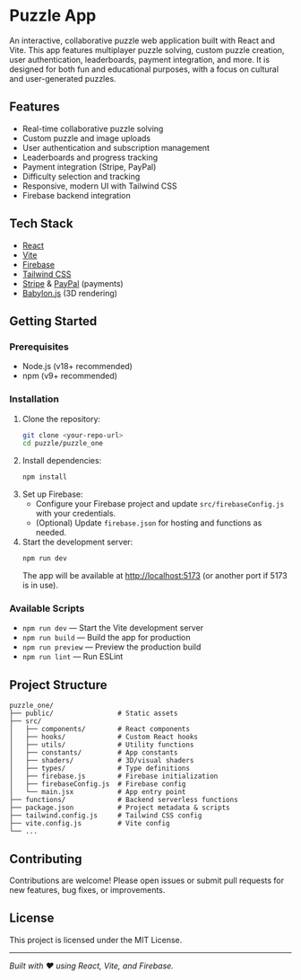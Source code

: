 
# Puzzle App

An interactive, collaborative puzzle web application built with React and Vite. This app features multiplayer puzzle solving, custom puzzle creation, user authentication, leaderboards, payment integration, and more. It is designed for both fun and educational purposes, with a focus on cultural and user-generated puzzles.

## Features

- Real-time collaborative puzzle solving
- Custom puzzle and image uploads
- User authentication and subscription management
- Leaderboards and progress tracking
- Payment integration (Stripe, PayPal)
- Difficulty selection and tracking
- Responsive, modern UI with Tailwind CSS
- Firebase backend integration

## Tech Stack

- [React](https://react.dev/)
- [Vite](https://vitejs.dev/)
- [Firebase](https://firebase.google.com/)
- [Tailwind CSS](https://tailwindcss.com/)
- [Stripe](https://stripe.com/) & [PayPal](https://paypal.com/) (payments)
- [Babylon.js](https://www.babylonjs.com/) (3D rendering)

## Getting Started

### Prerequisites

- Node.js (v18+ recommended)
- npm (v9+ recommended)

### Installation

1. Clone the repository:
	```sh
	git clone <your-repo-url>
	cd puzzle/puzzle_one
	```
2. Install dependencies:
	```sh
	npm install
	```
3. Set up Firebase:
	- Configure your Firebase project and update `src/firebaseConfig.js` with your credentials.
	- (Optional) Update `firebase.json` for hosting and functions as needed.
4. Start the development server:
	```sh
	npm run dev
	```
	The app will be available at [http://localhost:5173](http://localhost:5173) (or another port if 5173 is in use).

### Available Scripts

- `npm run dev` — Start the Vite development server
- `npm run build` — Build the app for production
- `npm run preview` — Preview the production build
- `npm run lint` — Run ESLint

## Project Structure

```
puzzle_one/
├── public/                # Static assets
├── src/
│   ├── components/        # React components
│   ├── hooks/             # Custom React hooks
│   ├── utils/             # Utility functions
│   ├── constants/         # App constants
│   ├── shaders/           # 3D/visual shaders
│   ├── types/             # Type definitions
│   ├── firebase.js        # Firebase initialization
│   ├── firebaseConfig.js  # Firebase config
│   └── main.jsx           # App entry point
├── functions/             # Backend serverless functions
├── package.json           # Project metadata & scripts
├── tailwind.config.js     # Tailwind CSS config
├── vite.config.js         # Vite config
└── ...
```

## Contributing

Contributions are welcome! Please open issues or submit pull requests for new features, bug fixes, or improvements.

## License

This project is licensed under the MIT License.

---

_Built with ❤️ using React, Vite, and Firebase._

